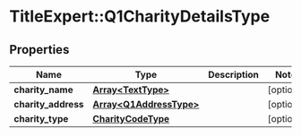 # TitleExpert::Q1CharityDetailsType

## Properties
Name | Type | Description | Notes
------------ | ------------- | ------------- | -------------
**charity_name** | [**Array&lt;TextType&gt;**](TextType.md) |  | [optional] 
**charity_address** | [**Array&lt;Q1AddressType&gt;**](Q1AddressType.md) |  | [optional] 
**charity_type** | [**CharityCodeType**](CharityCodeType.md) |  | [optional] 


